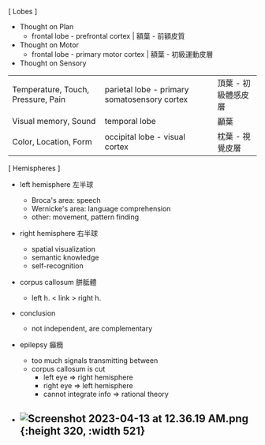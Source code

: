 
\[ Lobes ]

- Thought on Plan
	- frontal lobe - prefrontal cortex | 額葉 - 前額皮質
- Thought on Motor
	- frontal lobe - primary motor cortex | 額葉 - 初級運動皮層
- Thought on Sensory

|                                    |                                              |                     |
| ---------------------------------- | -------------------------------------------- | ------------------- |
| Temperature, Touch, Pressure, Pain | parietal lobe - primary somatosensory cortex | 頂葉 - 初級體感皮層 |
| Visual memory, Sound               | temporal lobe                                | 顳葉                |
| Color, Location, Form              | occipital lobe - visual cortex               | 枕葉 - 視覺皮層     |

\[ Hemispheres ]

- left hemisphere 左半球
	- Broca's area: speech
	- Wernicke's area: language comprehension
	- other: movement, pattern finding
- right hemisphere 右半球
	- spatial visualization
	- semantic knowledge
	- self-recognition
- corpus callosum 胼胝體
	- left h. < link > right h.

- conclusion
	- not independent, are complementary

- epilepsy 癲癇
	- too much signals transmitting between
	- corpus callosum is cut
		- left eye => right hemisphere
		- right eye => left hemisphere
		- cannot integrate info => rational theory

- ![Screenshot 2023-04-13 at 12.36.19 AM.png](Screenshot_2023-04-13_at_12.36.19_AM_1681317383012_0.png){:height 320, :width 521}
	-